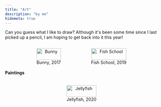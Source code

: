 ```yaml
---
title: "Art"
description: "by me"
hidemeta: true
---
```

Can you guess what I like to draw? Although it's been some time since I last picked up a pencil, I am hoping to get back into it this year!

<div style="display: flex; justify-content: center; gap: 20px; flex-wrap: wrap;">
  <figure style="text-align: center;">
    <img src="/bunny.jpeg" alt="Bunny" style="width: 100%; max-width: 300px; height: auto;">
    <figcaption>Bunny, 2017</figcaption>
  </figure>

  <figure style="text-align: center;">
    <img src="/school.jpg" alt="Fish School" style="width: 100%; max-width: 400px; height: auto;">
    <figcaption>Fish School, 2019</figcaption>
  </figure>
</div>

#### Paintings 
<div style="display: flex; justify-content: center; gap: 20px; flex-wrap: wrap;">
  <figure style="text-align: center;">
    <img src="/jellyfish.jpg" alt="Jellyfish" style="width: 100%; max-width: 300px; height: auto;">
    <figcaption>Jellyfish, 2020</figcaption>
  </figure>
</div>